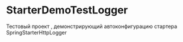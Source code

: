 # StarterDemoTestLogger
Тестовый проект , демонстрирующий автоконфигурацию стартера SpringStarterHttpLogger

